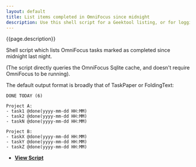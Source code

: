 ```yaml
---
layout: default
title: List items completed in OmniFocus since midnight
description: Use this shell script for a Geektool listing, or for logging to DayOne etc.
---
```


{{page.description}}

Shell script which lists OmniFocus tasks marked as completed since midnight last night.

(The script directly queries the OmniFocus Sqlite cache, and doesn't require OmniFocus to be running).

The default output format is broadly that of TaskPaper or FoldingText:

    DONE TODAY (6)

    Project A:
    - task1 @done(yyyy-mm-dd HH:MM)
    - task2 @done(yyyy-mm-dd HH:MM)
    - taskN @done(yyyy-mm-dd HH:MM)

    Project B:
    - taskX @done(yyyy-mm-dd HH:MM)
    - taskY @done(yyyy-mm-dd HH:MM)
    - taskZ @done(yyyy-mm-dd HH:MM)


- [**View Script**](https://github.com/RobTrew/tree-tools/blob/master/OmniFocus%20scripts/Shell%20scripts%20for%20Geektool%20or%20logging/OmniFocusDoneToday.sh)
